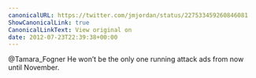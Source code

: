 ```yaml
---
canonicalURL: https://twitter.com/jmjordan/status/227533459260846081
ShowCanonicalLink: true
CanonicalLinkText: View original on
date: 2012-07-23T22:39:38+00:00
---
```

@Tamara_Fogner He won’t be the only one running attack ads from now until November.